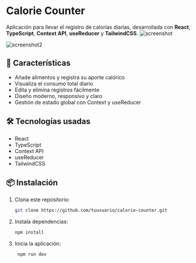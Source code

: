 # Calorie Counter

Aplicación para llevar el registro de calorías diarias, desarrollada con **React**, **TypeScript**, **Context API**, **useReducer** y **TailwindCSS**.
![screenshot](https://github.com/user-attachments/assets/7ec97109-ebe6-4dfc-91fb-51e90e288b42)

![screenshot2](https://github.com/user-attachments/assets/26deafc6-662c-4669-b717-7afbfbe648a1)


## 🚀 Características

- Añade alimentos y registra su aporte calórico
- Visualiza el consumo total diario
- Edita y elimina registros fácilmente
- Diseño moderno, responsivo y claro
- Gestión de estado global con Context y useReducer

## 🛠️ Tecnologías usadas

- React
- TypeScript
- Context API
- useReducer
- TailwindCSS

## 📦 Instalación

1. Clona este repositorio:
   ```bash
   git clone https://github.com/tuusuario/calorie-counter.git

2. Instala dependencias:
    ```bash
   npm install
4. Inicia la aplicación:
   ```bash
    npm run dev

